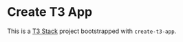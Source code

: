 # Create T3 App

This is a [T3 Stack](https://create.t3.gg/) project bootstrapped with `create-t3-app`.


